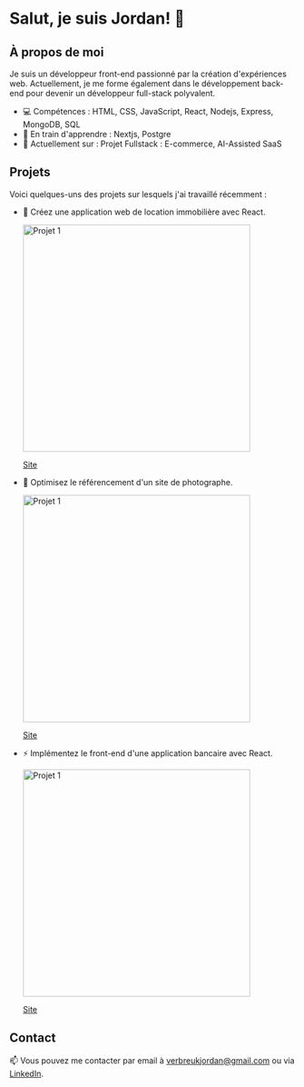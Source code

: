 # Salut, je suis Jordan! 👋

## À propos de moi

Je suis un développeur front-end passionné par la création d'expériences web. Actuellement, je me forme également dans le développement back-end pour devenir un développeur full-stack polyvalent.

- 💻 Compétences : HTML, CSS, JavaScript, React, Nodejs, Express, MongoDB, SQL
- 🌱 En train d'apprendre : Nextjs, Postgre
- 🔭 Actuellement sur : Projet Fullstack : E-commerce, AI-Assisted SaaS

## Projets

Voici quelques-uns des projets sur lesquels j'ai travaillé récemment :

- 🚀 Créez une application web de location immobilière avec React.
  
  <img src="https://github.com/JordanKlashi/Create-portfolio/assets/129075458/e73df31f-4dd4-44a4-bdf1-1796d87ad7c5" alt="Projet 1" width="400px"/>

  [Site](https://jordanklashi.github.io/Projet-8-/)
- 🌟 Optimisez le référencement d'un site de photographe.

  <img src="https://github.com/JordanKlashi/Create-portfolio/assets/129075458/b6dd3e52-1d8a-4302-8d53-ed412ffd95a1" alt="Projet 1" width="400px"/>

  [Site](https://jordanklashi.github.io/Projet-9/)
- ⚡ Implémentez le front-end d'une application bancaire avec React.

  <img src="https://github.com/JordanKlashi/Create-portfolio/assets/129075458/838772db-e662-405b-8843-3411c41e0820" alt="Projet 1" width="400px"/>
  
  [Site](https://jordanklashi.github.io/project-11/)

## Contact

📫 Vous pouvez me contacter par email à [verbreukjordan@gmail.com](mailto:verbreukjordan@gmail.com) ou via [LinkedIn](https://www.linkedin.com/in/jordan-verbreuk-2b19852a4/).
